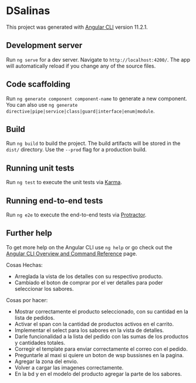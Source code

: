 # DSalinas

This project was generated with [Angular CLI](https://github.com/angular/angular-cli) version 11.2.1.

## Development server

Run `ng serve` for a dev server. Navigate to `http://localhost:4200/`. The app will automatically reload if you change any of the source files.

## Code scaffolding

Run `ng generate component component-name` to generate a new component. You can also use `ng generate directive|pipe|service|class|guard|interface|enum|module`.

## Build

Run `ng build` to build the project. The build artifacts will be stored in the `dist/` directory. Use the `--prod` flag for a production build.

## Running unit tests

Run `ng test` to execute the unit tests via [Karma](https://karma-runner.github.io).

## Running end-to-end tests

Run `ng e2e` to execute the end-to-end tests via [Protractor](http://www.protractortest.org/).

## Further help

To get more help on the Angular CLI use `ng help` or go check out the [Angular CLI Overview and Command Reference](https://angular.io/cli) page.

Cosas Hechas:
* Arreglada la vista de los detalles con su respectivo producto.
* Cambiado el boton de comprar por el ver detalles para poder seleccionar los sabores.

Cosas por hacer:
* Mostrar correctamente el producto seleccionado, con su cantidad en la lista de pedidos.
* Activar el span con la cantidad de productos activos en el carrito.
* Implementar el select para los sabores en la vista de detalles.
* Darle funcionalidad a la lista del pedido con las sumas de los productos y cantidades totales.
* Corregir el template para enviar correctamente el correo con el pedido.
* Preguntarle al maxi si quiere un boton de wsp bussisnes en la pagina.
* Agregar la zona del envio.
* Volver a cargar las imagenes correctamente.
* En la bd y en el modelo del producto agregar la parte de los sabores.

